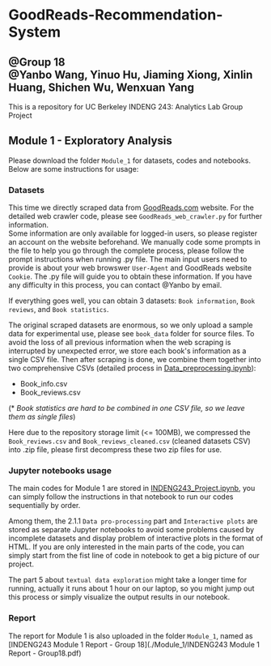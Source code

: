 # GoodReads-Recommendation-System
@Group 18 <br>
@Yanbo Wang, Yinuo Hu, Jiaming Xiong, Xinlin Huang, Shichen Wu, Wenxuan Yang
---

This is a repository for UC Berkeley INDENG 243: Analytics Lab Group Project

## Module 1 - Exploratory Analysis

Please download the folder `Module_1` for datasets, codes and notebooks. Below are some instructions for usage:

### Datasets

This time we directly scraped data from [GoodReads.com](https://www.goodreads.com/) website. For the detailed web crawler code, please see `GoodReads_web_crawler.py` for further information. 
<br> Some information are only available for logged-in users, so please register an account on the website beforehand. We manually code some prompts in the file to help you go through the complete process, please follow the prompt instructions when running .py file. The main input users need to provide is about your web browswer `User-Agent` and GoodReads website `Cookie`. The .py file will guide you to obtain these information. If you have any difficulty in this process, you can contact @Yanbo by email. <br>

If everything goes well, you can obtain 3 datasets: `Book information`, `Book reviews`, and `Book statistics`.

The original scraped datasets are enormous, so we only upload a sample data for experimental use, please see `book_data` folder for source files. To avoid the loss of all previous information when the web scraping is interrupted by unexpected error, we store each book's information as a single CSV file. Then after scraping is done, we combine them together into two comprehensive CSVs (detailed process in [Data_preprocessing.ipynb](./Module_1/Data_preprocessing.ipynb)):
- Book_info.csv
- Book_reviews.csv

(* *Book statistics are hard to be combined in one CSV file, so we leave them as single files*)

Here due to the repository storage limit (<= 100MB), we compressed the `Book_reviews.csv` and `Book_reviews_cleaned.csv` (cleaned datasets CSV) into .zip file, please first decompress these two zip files for use.

### Jupyter notebooks usage

The main codes for Module 1 are stored in [INDENG243_Project.ipynb](./Module_1/INDENG243_Project.ipynb), you can simply follow the instructions in that notebook to run our codes sequentially by order.

Among them, the 2.1.1 `Data pro-processing` part and `Interactive plots` are stored as separate Jupyter notebooks to avoid some problems caused by incomplete datasets and display problem of interactive plots in the format of HTML. If you are only interested in the main parts of the code, you can simply start from the fist line of code in notebook to get a big picture of our project.

The part 5 about `textual data exploration` might take a longer time for running, actually it runs about 1 hour on our laptop, so you might jump out this process or simply visualize the output results in our notebook.

### Report

The report for Module 1 is also uploaded in the folder `Module_1`, named as [INDENG243 Module 1 Report - Group 18](./Module_1/INDENG243 Module 1 Report - Group18.pdf)





